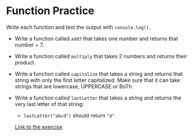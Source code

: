 # Function Practice 

Write each function and test the output with `console.log().`
- Write a function called `add7` that takes one number and returns that number + 7.
- Write a function called `multiply` that takes 2 numbers and returns their product.
- Write a function called `capitalize` that takes a string and returns that string with only the first letter capitalized. Make sure that it can take strings that are lowercase, UPPERCASE or BoTh.
- Write a function called `lastLetter` that takes a string and returns the very last letter of that string:
  - `lastLetter("abcd")` should return `"d"`

  [Link to the exercise](https://www.theodinproject.com/lessons/foundations-fundamentals-part-3#practice)